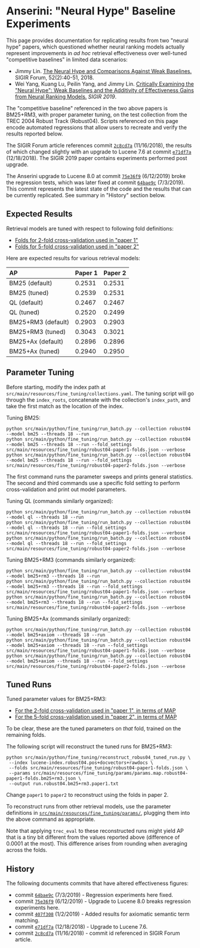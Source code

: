 # Anserini: "Neural Hype" Baseline Experiments

This page provides documentation for replicating results from two "neural hype" papers, which questioned whether neural ranking models actually represent improvements in _ad hoc_ retrieval effectiveness over well-tuned "competitive baselines" in limited data scenarios:

+ Jimmy Lin. [The Neural Hype and Comparisons Against Weak Baselines.](http://sigir.org/wp-content/uploads/2019/01/p040.pdf) SIGIR Forum, 52(2):40-51, 2018.
+ Wei Yang, Kuang Lu, Peilin Yang, and Jimmy Lin. [Critically Examining the "Neural Hype": Weak Baselines and the Additivity of Effectiveness Gains from Neural Ranking Models.](https://cs.uwaterloo.ca/~jimmylin/publications/Yang_etal_SIGIR2019.pdf) _SIGIR 2019_.

The "competitive baseline" referenced in the two above papers is BM25+RM3, with proper parameter tuning, on the test collection from the TREC 2004 Robust Track (Robust04).
Scripts referenced on this page encode automated regressions that allow users to recreate and verify the results reported below.

The SIGIR Forum article references commit [`2c8cd7a`](https://github.com/castorini/Anserini/commit/2c8cd7a550faca0fc450e4159a4a874d4795ac25) (11/16/2018), the results of which changed slightly with an upgrade to Lucene 7.6 at commit [`e71df7a`](https://github.com/castorini/Anserini/commit/e71df7aee42c7776a63b9845600a4075632fa11c) (12/18/2018).
The SIGIR 2019 paper contains experiments performed post upgrade.

The Anserini upgrade to Lucene 8.0 at commit [`75e36f9`](https://github.com/castorini/anserini/commit/75e36f97f7037d1ceb20fa9c91582eac5e974131) (6/12/2019) broke the regression tests, which was later fixed at commit [`64bae9c`](https://github.com/castorini/anserini/commit/64bae9c8b87ad56bc8cf6ea0c5405eb2a82b3682) (7/3/2019).
This commit represents the latest state of the code and the results that can be currently replicated.
See summary in "History" section below.


## Expected Results

Retrieval models are tuned with respect to following fold definitions:

+ [Folds for 2-fold cross-validation used in "paper 1"](../src/main/resources/fine_tuning/robust04-paper1-folds.json)
+ [Folds for 5-fold cross-validation used in "paper 2"](../src/main/resources/fine_tuning/robust04-paper2-folds.json)

Here are expected results for various retrieval models:

AP                 | Paper 1 | Paper 2 |
:------------------|---------|---------|
BM25 (default)     |  0.2531 |  0.2531 |
BM25 (tuned)       |  0.2539 |  0.2531 |
QL (default)       |  0.2467 |  0.2467 |
QL (tuned)         |  0.2520 |  0.2499 |
BM25+RM3 (default) |  0.2903 |  0.2903 |
BM25+RM3 (tuned)   |  0.3043 |  0.3021 |
BM25+Ax (default)  |  0.2896 |  0.2896 |
BM25+Ax (tuned)    |  0.2940 |  0.2950 |


## Parameter Tuning

Before starting, modify the index path at `src/main/resources/fine_tuning/collections.yaml`.
The tuning script will go through the `index_roots`, concatenate with the collection's `index_path`, and take the first match as the location of the index.

Tuning BM25:

```
python src/main/python/fine_tuning/run_batch.py --collection robust04 --model bm25 --threads 18 --run
python src/main/python/fine_tuning/run_batch.py --collection robust04 --model bm25 --threads 18 --run --fold_settings src/main/resources/fine_tuning/robust04-paper1-folds.json --verbose
python src/main/python/fine_tuning/run_batch.py --collection robust04 --model bm25 --threads 18 --run --fold_settings src/main/resources/fine_tuning/robust04-paper2-folds.json --verbose
```

The first command runs the parameter sweeps and prints general statistics.
The second and third commands use a specific fold setting to perform cross-validation and print out model parameters.

Tuning QL (commands similarly organized):

```
python src/main/python/fine_tuning/run_batch.py --collection robust04 --model ql --threads 18 --run
python src/main/python/fine_tuning/run_batch.py --collection robust04 --model ql --threads 18 --run --fold_settings src/main/resources/fine_tuning/robust04-paper1-folds.json --verbose
python src/main/python/fine_tuning/run_batch.py --collection robust04 --model ql --threads 18 --run --fold_settings src/main/resources/fine_tuning/robust04-paper2-folds.json --verbose
```

Tuning BM25+RM3 (commands similarly organized):

```
python src/main/python/fine_tuning/run_batch.py --collection robust04 --model bm25+rm3 --threads 18 --run
python src/main/python/fine_tuning/run_batch.py --collection robust04 --model bm25+rm3 --threads 18 --run --fold_settings src/main/resources/fine_tuning/robust04-paper1-folds.json --verbose
python src/main/python/fine_tuning/run_batch.py --collection robust04 --model bm25+rm3 --threads 18 --run --fold_settings src/main/resources/fine_tuning/robust04-paper2-folds.json --verbose
```

Tuning BM25+Ax (commands similarly organized):

```
python src/main/python/fine_tuning/run_batch.py --collection robust04 --model bm25+axiom --threads 18 --run
python src/main/python/fine_tuning/run_batch.py --collection robust04 --model bm25+axiom --threads 18 --run --fold_settings src/main/resources/fine_tuning/robust04-paper1-folds.json --verbose
python src/main/python/fine_tuning/run_batch.py --collection robust04 --model bm25+axiom --threads 18 --run --fold_settings src/main/resources/fine_tuning/robust04-paper2-folds.json --verbose
```


## Tuned Runs

Tuned parameter values for BM25+RM3:

+ [For the 2-fold cross-validation used in "paper 1", in terms of MAP](../src/main/resources/fine_tuning/params/params.map.robust04-paper1-folds.bm25+rm3.json)
+ [For the 5-fold cross-validation used in "paper 2", in terms of MAP](../src/main/resources/fine_tuning/params/params.map.robust04-paper2-folds.bm25+rm3.json)

To be clear, these are the tuned parameters on _that_ fold, trained on the remaining folds.

The following script will reconstruct the tuned runs for BM25+RM3:

```
python src/main/python/fine_tuning/reconstruct_robus04_tuned_run.py \
 --index lucene-index.robust04.pos+docvectors+rawdocs \
 --folds src/main/resources/fine_tuning/robust04-paper1-folds.json \
 --params src/main/resources/fine_tuning/params/params.map.robust04-paper1-folds.bm25+rm3.json \
 --output run.robust04.bm25+rm3.paper1.txt
```

Change `paper1` to `paper2` to reconstruct using the folds in paper 2.

To reconstruct runs from other retrieval models, use the parameter definitions in [`src/main/resources/fine_tuning/params/`](../src/main/resources/fine_tuning/params/), plugging them into the above command as appropriate.

Note that applying `trec_eval` to these reconstructed runs might yield AP that is a tiny bit different from the values reported above (difference of 0.0001 at the most).
This difference arises from rounding when averaging across the folds.


## History

The following documents commits that have altered effectiveness figures:


+ commit [`64bae9c`](https://github.com/castorini/anserini/commit/64bae9c8b87ad56bc8cf6ea0c5405eb2a82b3682) (7/3/2019) - Regression experiments here fixed.
+ commit [`75e36f9`](https://github.com/castorini/anserini/commit/75e36f97f7037d1ceb20fa9c91582eac5e974131) (6/12/2019) - Upgrade to Lucene 8.0 breaks regression experiments here.
+ commit [`407f308`](https://github.com/castorini/Anserini/commit/407f308cc543286e39701caf0acd1afab39dde2c) (1/2/2019) - Added results for axiomatic semantic term matching.
+ commit [`e71df7a`](https://github.com/castorini/Anserini/commit/e71df7aee42c7776a63b9845600a4075632fa11c) (12/18/2018) - Upgrade to Lucene 7.6.
+ commit [`2c8cd7a`](https://github.com/castorini/Anserini/commit/2c8cd7a550faca0fc450e4159a4a874d4795ac25) (11/16/2018) - commit id referenced in SIGIR Forum article.


